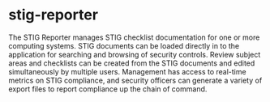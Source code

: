 # stig-reporter
The STIG Reporter manages STIG checklist documentation for one or more computing systems. STIG documents can be loaded directly in to the application for searching and browsing of security controls. Review subject areas and checklists can be created from the STIG documents and edited simultaneously by multiple users. Management has access to real-time metrics on STIG compliance, and security officers can generate a variety of export files to report compliance up the chain of command.
